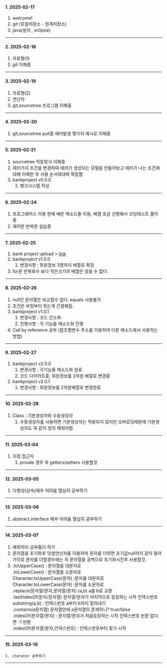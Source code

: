 #### 1. 2025-02-17
  1. welcome!
  2. git (로컬저장소 - 원격저장소)
  3. java(설치 , eclipse)
---
#### 2. 2025-02-18
  1. 자료형(1)
  2. git 이해중
---
#### 3. 2025-02-19
  1. 자료형(2)
  2. 연산자
  3. git,sourcetree 프로그램 이해중
--- 
#### 4. 2025-02-20
  1. git,sourcetree pull중 에러발생 몇가지 예시로 이해중
---
#### 5. 2025-02-21
  1. sourcetree 작동방식 이해중
  2. 여러가지 조건을 변경하여 에러가 생성되는 모델을 만들어보고
     에러가 나는 조건에 대해 이해한 후
     사용 순서에대해 확립함
  3. bankproject v0.0.0
      1) 뱅크시스템 작성
---
#### 6. 2025-02-24
  1. 프로그래머스 이용 현재 배운 메소드들 이용, 배열 조금 선행해서 코딩테스트 풀이중
  2. 제어문 반복문 실습중
---
#### 7. 2025-02-25
  1. bank project upload > [link](https://youtu.be/5laCJLFp-Gk)
  2. bankproject v1.0.0
      1) 변경사항 : 회원정보 3명까지 배열로 확장
  3. for문 반복회수 보다 작은크기의 배열은 넣을 수 없다.
---
#### 8. 2025-02-26
  1. null인 문자열은 비교할수 없다. equals 사용불가
  2. 조건은 부정부터 하는게 간결해짐.
  3. bankproject v1.0.1
      1) 변경사항 : 코드 간소화
      2) 진행사항 : 각 기능들 메소드화 진행
  4. Call by reference 공부 (참조형변수   주소를 이용하여 다른 메소드에서 사용하는 방법)
---
#### 9. 2025-02-27
  1. bankproject v2.0.0
      1) 변경사항 : 각기능들 메소드화 완료
      2) 코드 다이어트중, 회원정보를 2차원 배열로 변경중
  2. bankproject v2.0.1
      1) 변경사항 : 회원정보를 2차원배열로 변경완료
---
#### 10. 2025-02-28
  1. Class : 기본생성자와 수동생성자
     1) 수동생성자를 사용하면 기본생성자는 적용되지 않지만 오버로딩때문에 기본생성자도 꼭 같이 정의 해줘야함.
---
#### 11. 2025-03-04
  1. 지정 접근자
     1) private 경우 꼭 getters/setters 사용할것
---
#### 12. 2025-03-05
  1. 다형성(상속)매우 어려움 열심히 공부하기
---
#### 13. 2025-03-06
  1. abstract,interface 매우 어려움 열심히 공부하기
---
#### 14. 2025-03-07
  1. 예외처리 공부좀더 하기
  2. 문자열을 초기화후 덧셈연산자를 이용하여 문자를 더하면 초기값null까지 같이 들어가므로 문자를 더할경우에는 꼭 문자열을 공백으로 초기화시킨후 사용할것.
  3. .toUpperCase() : 문자열을 대문자로<br>
     .toLowerCase() : 문자열을 소문자로<br>
     Character.toUpperCase(문자) :문자를 대문자로<br>
     Character.toLowerCase(문자) :문자를 소문자로<br>
     .replace(문자열/문자,문자열/문자) (a,b) a를 b로 교환<br>
     .lastIndexOf(문자/문자열) 문자열/문자가 마지막으로 등장하는 시작 인덱스번호<br>
     substring(a,b) : 인덱스번호 a부터 b까지 잘라내기<br>
     .contains(a문자열) 문자열안에 a문자열이 존재하니? true/false<br>
     .indexOf(문자열/문자) : 문자열/문자가 처음등장하는 시작 인덱스번호 반환 없다면 -1 반환<br>
     .indexOf(문자열/문자,인덱스번호) : 인덱스번호부터 찾기 시작<br>
---
#### 15. 2025-03-10
    1. iterator 공부하기
---
